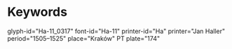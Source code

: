 # Keywords
glyph-id="Ha-11_0317"
font-id="Ha-11"
printer-id="Ha"
printer="Jan Haller"
period="1505–1525"
place="Kraków"
PT plate="174"
